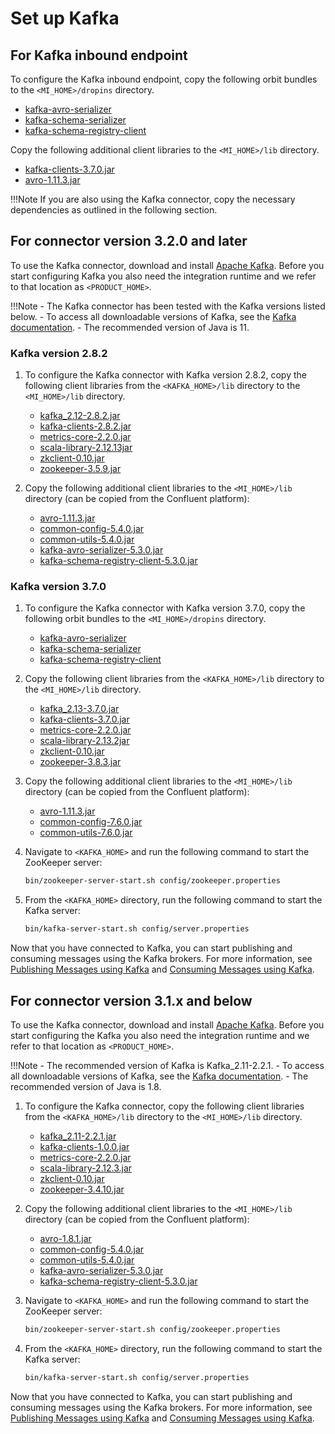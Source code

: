# Set up Kafka

## For Kafka inbound endpoint

To configure the Kafka inbound endpoint, copy the following orbit bundles to the `<MI_HOME>/dropins` directory.

* [kafka-avro-serializer](https://mvnrepository.com/artifact/org.wso2.orbit.io.confluent/kafka-avro-serializer/7.6.0.wso2v1)
* [kafka-schema-serializer](https://mvnrepository.com/artifact/org.wso2.orbit.io.confluent/kafka-schema-serializer/7.6.0.wso2v1)
* [kafka-schema-registry-client](https://mvnrepository.com/artifact/org.wso2.orbit.io.confluent/kafka-schema-registry-client/7.6.0.wso2v1)

Copy the following additional client libraries to the `<MI_HOME>/lib` directory.

* [kafka-clients-3.7.0.jar](https://mvnrepository.com/artifact/org.apache.kafka/kafka-clients/3.7.0)
* [avro-1.11.3.jar](https://mvnrepository.com/artifact/org.apache.avro/avro/1.11.3)

!!!Note
    If you are also using the Kafka connector, copy the necessary dependencies as outlined in the following section.

## For connector version 3.2.0 and later

To use the Kafka connector, download and install [Apache Kafka](http://kafka.apache.org/downloads.html). Before you start configuring Kafka you also need the integration runtime and we refer to that location as `<PRODUCT_HOME>`.

!!!Note
    - The Kafka connector has been tested with the Kafka versions listed below.
    - To access all downloadable versions of Kafka, see the [Kafka documentation](https://kafka.apache.org/downloads).
    - The recommended version of Java is 11.

### Kafka version 2.8.2

1. To configure the Kafka connector with Kafka version 2.8.2, copy the following client libraries from the `<KAFKA_HOME>/lib` directory to the `<MI_HOME>/lib` directory.

    * [kafka_2.12-2.8.2.jar](https://mvnrepository.com/artifact/org.apache.kafka/kafka_2.12/2.8.2)
    * [kafka-clients-2.8.2.jar](https://mvnrepository.com/artifact/org.apache.kafka/kafka-clients/2.8.2)
    * [metrics-core-2.2.0.jar](https://mvnrepository.com/artifact/com.yammer.metrics/metrics-core/2.2.0)
    * [scala-library-2.12.13jar](https://mvnrepository.com/artifact/org.scala-lang/scala-library/2.12.13)
    * [zkclient-0.10.jar](https://mvnrepository.com/artifact/com.101tec/zkclient/0.10)
    * [zookeeper-3.5.9.jar](https://mvnrepository.com/artifact/org.apache.zookeeper/zookeeper/3.5.9)

2. Copy the following additional client libraries to the `<MI_HOME>/lib` directory (can be copied from the Confluent platform):

    * [avro-1.11.3.jar](https://mvnrepository.com/artifact/org.apache.avro/avro/1.11.3)
    * [common-config-5.4.0.jar](https://mvnrepository.com/artifact/io.confluent/common-config/5.4.0)
    * [common-utils-5.4.0.jar](https://mvnrepository.com/artifact/io.confluent/common-utils/5.4.0)
    * [kafka-avro-serializer-5.3.0.jar](https://mvnrepository.com/artifact/io.confluent/kafka-avro-serializer/5.3.0)
    * [kafka-schema-registry-client-5.3.0.jar](https://mvnrepository.com/artifact/io.confluent/kafka-schema-registry-client/5.3.0)

### Kafka version 3.7.0

1. To configure the Kafka connector with Kafka version 3.7.0, copy the following orbit bundles to the `<MI_HOME>/dropins` directory.

    * [kafka-avro-serializer](https://mvnrepository.com/artifact/org.wso2.orbit.io.confluent/kafka-avro-serializer/7.6.0.wso2v1)
    * [kafka-schema-serializer](https://mvnrepository.com/artifact/org.wso2.orbit.io.confluent/kafka-schema-serializer/7.6.0.wso2v1)
    * [kafka-schema-registry-client](https://mvnrepository.com/artifact/org.wso2.orbit.io.confluent/kafka-schema-registry-client/7.6.0.wso2v1)

2. Copy the following client libraries from the `<KAFKA_HOME>/lib` directory to the `<MI_HOME>/lib` directory.

    * [kafka_2.13-3.7.0.jar](https://mvnrepository.com/artifact/org.apache.kafka/kafka_2.13/3.7.0)
    * [kafka-clients-3.7.0.jar](https://mvnrepository.com/artifact/org.apache.kafka/kafka-clients/3.7.0)
    * [metrics-core-2.2.0.jar](https://mvnrepository.com/artifact/com.yammer.metrics/metrics-core/2.2.0)
    * [scala-library-2.13.2jar](https://mvnrepository.com/artifact/org.scala-lang/scala-library/2.13.2)
    * [zkclient-0.10.jar](https://mvnrepository.com/artifact/com.101tec/zkclient/0.10)
    * [zookeeper-3.8.3.jar](https://mvnrepository.com/artifact/org.apache.zookeeper/zookeeper/3.8.3)

3. Copy the following additional client libraries to the `<MI_HOME>/lib` directory (can be copied from the Confluent platform):

    * [avro-1.11.3.jar](https://mvnrepository.com/artifact/org.apache.avro/avro/1.11.3)
    * [common-config-7.6.0.jar](https://mvnrepository.com/artifact/io.confluent/common-config/7.6.0)
    * [common-utils-7.6.0.jar](https://mvnrepository.com/artifact/io.confluent/common-utils/7.6.0)

4. Navigate to `<KAFKA_HOME>` and run the following command to start the ZooKeeper server:

    ```bash
    bin/zookeeper-server-start.sh config/zookeeper.properties
    ```

5. From the `<KAFKA_HOME>` directory, run the following command to start the Kafka server:

    ```bash
    bin/kafka-server-start.sh config/server.properties
    ```

Now that you have connected to Kafka, you can start publishing and consuming messages using the Kafka brokers. For more information, see [Publishing Messages using Kafka]({{base_path}}/reference/connectors/kafka-connector/kafka-connector-producer-example/) and [Consuming Messages using Kafka]({{base_path}}/reference/connectors/kafka-connector/kafka-inbound-endpoint-example/).

## For connector version 3.1.x and below

To use the Kafka connector, download and install [Apache Kafka](http://kafka.apache.org/downloads.html). Before you start configuring the Kafka you also need the integration runtime and we refer to that location as `<PRODUCT_HOME>`.

!!!Note
    - The recommended version of Kafka is Kafka_2.11-2.2.1.
    - To access all downloadable versions of Kafka, see the [Kafka documentation](https://kafka.apache.org/downloads).
    - The recommended version of Java is 1.8.

1. To configure the Kafka connector, copy the following client libraries from the `<KAFKA_HOME>/lib` directory to the `<MI_HOME>/lib` directory.

    * [kafka_2.11-2.2.1.jar](https://mvnrepository.com/artifact/org.apache.kafka/kafka_2.11/2.2.1)
    * [kafka-clients-1.0.0.jar](https://mvnrepository.com/artifact/org.apache.kafka/kafka-clients/1.0.0)
    * [metrics-core-2.2.0.jar](https://mvnrepository.com/artifact/com.yammer.metrics/metrics-core/2.2.0)
    * [scala-library-2.12.3.jar](https://mvnrepository.com/artifact/org.scala-lang/scala-library/2.12.3)
    * [zkclient-0.10.jar](https://mvnrepository.com/artifact/com.101tec/zkclient/0.10)
    * [zookeeper-3.4.10.jar](https://mvnrepository.com/artifact/org.apache.zookeeper/zookeeper/3.4.10)

2. Copy the following additional client libraries to the `<MI_HOME>/lib` directory (can be copied from the Confluent platform):

    * [avro-1.8.1.jar](https://mvnrepository.com/artifact/org.apache.avro/avro/1.8.1)
    * [common-config-5.4.0.jar](https://mvnrepository.com/artifact/io.confluent/common-config/5.4.0)
    * [common-utils-5.4.0.jar](https://mvnrepository.com/artifact/io.confluent/common-utils/5.4.0)
    * [kafka-avro-serializer-5.3.0.jar](https://mvnrepository.com/artifact/io.confluent/kafka-avro-serializer/5.3.0)
    * [kafka-schema-registry-client-5.3.0.jar](https://mvnrepository.com/artifact/io.confluent/kafka-schema-registry-client/5.3.0)

3. Navigate to `<KAFKA_HOME>` and run the following command to start the ZooKeeper server:

    ```bash
    bin/zookeeper-server-start.sh config/zookeeper.properties
    ```

4. From the `<KAFKA_HOME>` directory, run the following command to start the Kafka server:

    ```bash
    bin/kafka-server-start.sh config/server.properties
    ```

Now that you have connected to Kafka, you can start publishing and consuming messages using the Kafka brokers. For more information, see [Publishing Messages using Kafka]({{base_path}}/reference/connectors/kafka-connector/kafka-connector-producer-example/) and [Consuming Messages using Kafka]({{base_path}}/reference/connectors/kafka-connector/kafka-inbound-endpoint-example/).
